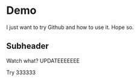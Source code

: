 # Demo

I just want to try Github and how to use it. Hope so.

## Subheader

Watch what? UPDATEEEEEEE

Try 333333
